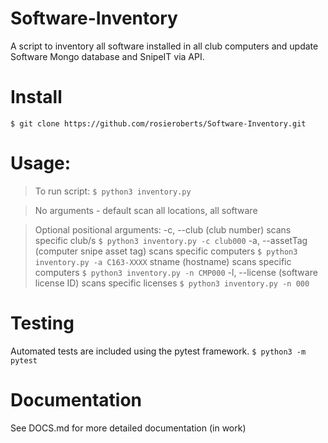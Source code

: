 # Software-Inventory
A script to inventory all software installed in all club computers and update Software Mongo database and SnipeIT via API.

# Install

`$ git clone https://github.com/rosieroberts/Software-Inventory.git`

# Usage:

>To run script:
>`$ python3 inventory.py`

>No arguments - default scan all locations, all software

>Optional positional arguments:
>-c, --club (club number) scans specific club/s
>`$ python3 inventory.py -c club000`
>-a, --assetTag (computer snipe asset tag) scans specific computers
>`$ python3 inventory.py -a C163-XXXX`
stname (hostname) scans specific computers
>`$ python3 inventory.py -n CMP000`
>-l, --license (software license ID) scans specific licenses
>`$ python3 inventory.py -n 000`

# Testing

Automated tests are included using the pytest framework.
`$ python3 -m pytest`

# Documentation

See DOCS.md for more detailed documentation (in work)
